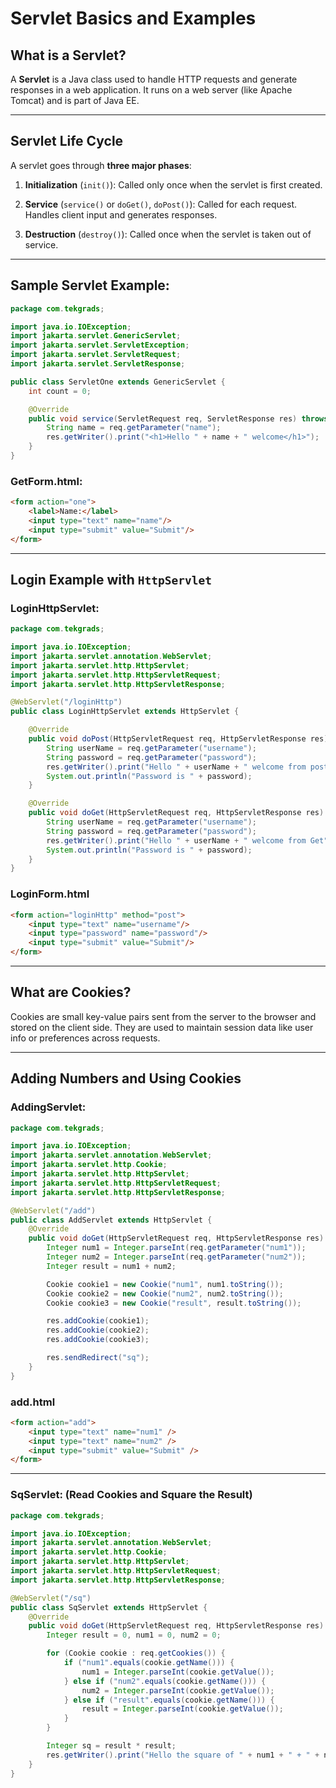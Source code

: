 

# **Servlet Basics and Examples**

## What is a Servlet?

A **Servlet** is a Java class used to handle HTTP requests and generate responses in a web application. It runs on a web server (like Apache Tomcat) and is part of Java EE.

---

## Servlet Life Cycle

A servlet goes through **three major phases**:

1. **Initialization** (`init()`):
   Called only once when the servlet is first created.

2. **Service** (`service()` or `doGet()`, `doPost()`):
   Called for each request. Handles client input and generates responses.

3. **Destruction** (`destroy()`):
   Called once when the servlet is taken out of service.

---

## Sample Servlet Example:


```java
package com.tekgrads;

import java.io.IOException;
import jakarta.servlet.GenericServlet;
import jakarta.servlet.ServletException;
import jakarta.servlet.ServletRequest;
import jakarta.servlet.ServletResponse;

public class ServletOne extends GenericServlet {
    int count = 0;

    @Override
    public void service(ServletRequest req, ServletResponse res) throws ServletException, IOException {
        String name = req.getParameter("name");
        res.getWriter().print("<h1>Hello " + name + " welcome</h1>");
    }
}
```

### GetForm.html:

```html
<form action="one">
    <label>Name:</label>
    <input type="text" name="name"/>
    <input type="submit" value="Submit"/>
</form>
```

---

##  Login Example with `HttpServlet`

### LoginHttpServlet:

```java
package com.tekgrads;

import java.io.IOException;
import jakarta.servlet.annotation.WebServlet;
import jakarta.servlet.http.HttpServlet;
import jakarta.servlet.http.HttpServletRequest;
import jakarta.servlet.http.HttpServletResponse;

@WebServlet("/loginHttp")
public class LoginHttpServlet extends HttpServlet {

    @Override
    public void doPost(HttpServletRequest req, HttpServletResponse res) throws IOException {
        String userName = req.getParameter("username");
        String password = req.getParameter("password");
        res.getWriter().print("Hello " + userName + " welcome from post");
        System.out.println("Password is " + password);
    }

    @Override
    public void doGet(HttpServletRequest req, HttpServletResponse res) throws IOException {
        String userName = req.getParameter("username");
        String password = req.getParameter("password");
        res.getWriter().print("Hello " + userName + " welcome from Get");
        System.out.println("Password is " + password);
    }
}
```

### LoginForm.html

```html
<form action="loginHttp" method="post">
    <input type="text" name="username"/>
    <input type="password" name="password"/>
    <input type="submit" value="Submit"/>
</form>
```

---

##  What are Cookies?

Cookies are small key-value pairs sent from the server to the browser and stored on the client side. They are used to maintain session data like user info or preferences across requests.

---

##  Adding Numbers and Using Cookies

### AddingServlet:

```java
package com.tekgrads;

import java.io.IOException;
import jakarta.servlet.annotation.WebServlet;
import jakarta.servlet.http.Cookie;
import jakarta.servlet.http.HttpServlet;
import jakarta.servlet.http.HttpServletRequest;
import jakarta.servlet.http.HttpServletResponse;

@WebServlet("/add")
public class AddServlet extends HttpServlet {
    @Override
    public void doGet(HttpServletRequest req, HttpServletResponse res) throws IOException {
        Integer num1 = Integer.parseInt(req.getParameter("num1"));
        Integer num2 = Integer.parseInt(req.getParameter("num2"));
        Integer result = num1 + num2;

        Cookie cookie1 = new Cookie("num1", num1.toString());
        Cookie cookie2 = new Cookie("num2", num2.toString());
        Cookie cookie3 = new Cookie("result", result.toString());

        res.addCookie(cookie1);
        res.addCookie(cookie2);
        res.addCookie(cookie3);

        res.sendRedirect("sq");
    }
}
```

### add.html

```html
<form action="add">
    <input type="text" name="num1" />
    <input type="text" name="num2" />
    <input type="submit" value="Submit" />
</form>
```

---

### SqServlet: (Read Cookies and Square the Result)

```java
package com.tekgrads;

import java.io.IOException;
import jakarta.servlet.annotation.WebServlet;
import jakarta.servlet.http.Cookie;
import jakarta.servlet.http.HttpServlet;
import jakarta.servlet.http.HttpServletRequest;
import jakarta.servlet.http.HttpServletResponse;

@WebServlet("/sq")
public class SqServlet extends HttpServlet {
    @Override
    public void doGet(HttpServletRequest req, HttpServletResponse res) throws IOException {
        Integer result = 0, num1 = 0, num2 = 0;

        for (Cookie cookie : req.getCookies()) {
            if ("num1".equals(cookie.getName())) {
                num1 = Integer.parseInt(cookie.getValue());
            } else if ("num2".equals(cookie.getName())) {
                num2 = Integer.parseInt(cookie.getValue());
            } else if ("result".equals(cookie.getName())) {
                result = Integer.parseInt(cookie.getValue());
            }
        }

        Integer sq = result * result;
        res.getWriter().print("Hello the square of " + num1 + " + " + num2 + " is " + sq);
    }
}
```


